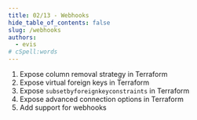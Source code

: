 ```yaml
---
title: 02/13 - Webhooks
hide_table_of_contents: false
slug: /webhooks
authors:
  - evis
# cSpell:words
---
```


1. Expose column removal strategy in Terraform
2. Expose virtual foreign keys in Terraform
3. Expose `subsetbyforeignkeyconstraints` in Terraform
4. Expose advanced connection options in Terraform
5. Add support for webhooks
